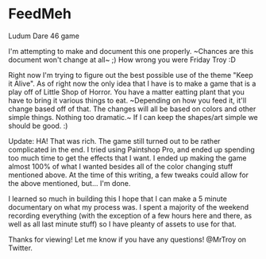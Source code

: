 # FeedMeh
Ludum Dare 46 game


I'm attempting to make and document this one properly. ~Chances are this document won't change at all~ ;) How wrong you were Friday Troy :D

Right now I'm trying to figure out the best possible use of the theme "Keep it Alive". As of right now the only idea that I have is to make a game that is a play off of Little Shop of Horror. You have a matter eatting plant that you have to bring it various things to eat. ~Depending on how you feed it, it'll change based off of that. The changes will all be based on colors and other simple things. Nothing too dramatic.~ If I can keep the shapes/art simple we should be good. :)

Update:
HA! That was rich. The game still turned out to be rather complicated in the end. I tried using Paintshop Pro, and ended up spending too much time to get the effects that I want. I ended up making the game almost 100% of what I wanted besides all of the color changing stuff mentioned above. At the time of this writing, a few tweaks could allow for the above mentioned, but... I'm done.

I learned so much in building this I hope that I can make a 5 minute documentary on what my process was. I spent a majority of the weekend recording everything (with the exception of a few hours here and there, as well as all last minute stuff) so I have pleanty of assets to use for that.

Thanks for viewing! Let me know if you have any questions! @MrTroy on Twitter.
